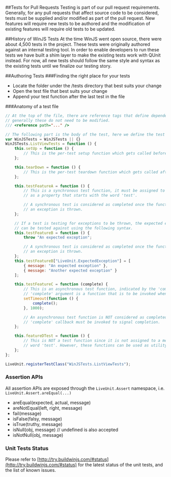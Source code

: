 ##Tests for Pull Requests
Testing is part of our pull request requirements. Generally, for any pull requests that affect source code to be considered, tests must be supplied and/or modified as part of the pull request. New features will require new tests to be authored and the modification of existing features will require old tests to be updated.

##History of WinJS Tests
At the time WinJS went open source, there were about 4,500 tests in the project. These tests were originally authored against an internal testing tool. In order to enable developers to run these tests we have built a shim layer to make the existing tests work with QUnit instead. For now, all new tests should follow the same style and syntax as the existing tests until we finalize our testing story.

##Authoring Tests
###Finding the right place for your tests
* Locate the folder under the /tests directory that best suits your change
* Open the test file that best suits your change
* Append your test function after the last test in the file

###Anatomy of a test file
```js
// At the top of the file, there are reference tags that define dependencies for this file,
// generally these do not need to be modified.
/// <reference path="..." />

// The following part is the body of the test, here we define the test namespace and test functions.
var WinJSTests = WinJSTests || {}
WinJSTests.ListViewTests = function () {
    this.setUp = function () {
        // This is the per-test setup function which gets called before each test.
    };

    this.tearDown = function () {
        // This is the per-test teardown function which gets called after each test.
    };

    this.testFeatureA = function () {
        // This is a synchronous test function, it must be assigned to the test module
        // as a property that starts with the word 'test'.

        // A synchronous test is considered as completed once the function returns or
        // an exception is thrown.
    };

    // If a test is testing for exceptions to be thrown, the expected exception messages
    // can be tested against using the following syntax.
    this.testFeatureB = function () {
        throw "An expected exception";

        // A synchronous test is considered as completed once the function returns or
        // an exception is thrown.
    };
    this.testFeatureB["LiveUnit.ExpectedException"] = [
        { message: "An expected exception" },
        { message: "Another expected exception" }
    ];

    this.testFeatureC = function (complete) {
        // This is an asynchronous test function, indicated by the 'complete' argument. The
        // 'complete' argument is a function that is to be invoked when this test completes.
        setTimeout(function () {
            complete();
        }, 1000);

        // An asynchronous test function is NOT considered as completed when it returns, the
        // 'complete' callback must be invoked to signal completion.
    };

    this.featureDTest = function () {
        // This is NOT a test function since it is not assigned to a member starting with the
        // word 'test'. However, these functions can be used as utility functions for actual tests.
    };
};

LiveUnit.registerTestClass("WinJSTests.ListViewTests");
```
### Assertion APIs
All assertion APIs are exposed through the `LiveUnit.Assert` namespace, i.e. `LiveUnit.Assert.areEqual(...)`
* areEqual(expected, actual, message)
* areNotEqual(left, right, message)
* fail(message)
* isFalse(falsy, message)
* isTrue(truthy, message)
* isNull(obj, message) // undefined is also accepted
* isNotNull(obj, message)

### Unit Tests Status 
Please refer to [http://try.buildwinjs.com/#status](http://try.buildwinjs.com/#status) for the latest status of the unit tests, and the list of known issues.